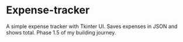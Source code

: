# Expense-tracker
A simple expense tracker with Tkinter UI. Saves expenses in JSON and shows total. Phase 1.5 of my building journey.
